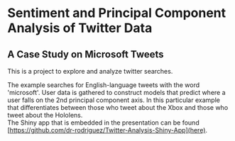 # Sentiment and Principal Component Analysis of Twitter Data
## A Case Study on Microsoft Tweets

This is a project to explore and analyze twitter searches. 

The example searches for English-language tweets with the word 'microsoft'. User data is gathered to construct models that predict where a user falls on the 2nd principal component axis. In this particular example that differentiates between those who tweet about the Xbox and those who tweet about the Hololens.   
The Shiny app that is embedded in the presentation can be found [https://github.com/dr-rodriguez/Twitter-Analysis-Shiny-App](here).
